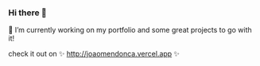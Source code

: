 ### Hi there 👋

🔭 I’m currently working on my portfolio and some great projects to go with it!

check it out on ✨ http://joaomendonca.vercel.app ✨


